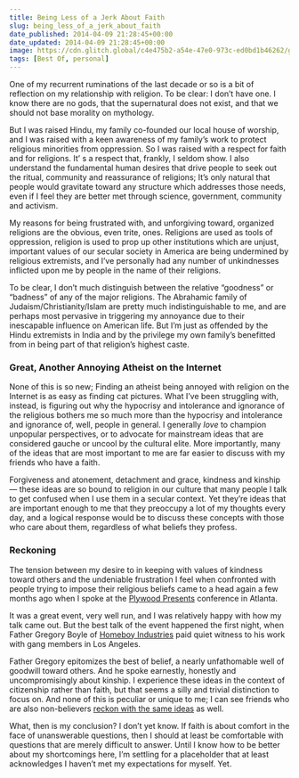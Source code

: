 ```yaml
---
title: Being Less of a Jerk About Faith
slug: being_less_of_a_jerk_about_faith
date_published: 2014-04-09 21:28:45+00:00
date_updated: 2014-04-09 21:28:45+00:00
image: https://cdn.glitch.global/c4e475b2-a54e-47e0-973c-ed0bd1b46262/gadiel-lazcano-5udmhGcRWV0-unsplash.jpg?v=1670294524178
tags: [Best Of, personal]
---
```

One of my recurrent ruminations of the last decade or so is a bit of reflection on my relationship with religion. To be clear: I don’t have one. I know there are no gods, that the supernatural does not exist, and that we should not base morality on mythology.

But I was raised Hindu, my family co-founded our local house of worship, and I was raised with a keen awareness of my family’s work to protect religious minorities from oppression. So I was raised with a respect for faith and for religions. It’ s a respect that, frankly, I seldom show. I also understand the fundamental human desires that drive people to seek out the ritual, community and reassurance of religions; It’s only natural that people would gravitate toward any structure which addresses those needs, even if I feel they are better met through science, government, community and activism.

My reasons for being frustrated with, and unforgiving toward, organized religions are the obvious, even trite, ones. Religions are used as tools of oppression, religion is used to prop up other institutions which are unjust, important values of our secular society in America are being undermined by religious extremists, and I’ve personally had any number of unkindnesses inflicted upon me by people in the name of their religions.

To be clear, I don’t much distinguish between the relative “goodness” or “badness” of any of the major religions. The Abrahamic family of Judaism/Christianity/Islam are pretty much indistinguishable to me, and are perhaps most pervasive in triggering my annoyance due to their inescapable influence on American life. But I’m just as offended by the Hindu extremists in India and by the privilege my own family’s benefitted from in being part of that religion’s highest caste.

### Great, Another Annoying Atheist on the Internet

None of this is so new; Finding an atheist being annoyed with religion on the Internet is as easy as finding cat pictures. What I’ve been struggling with, instead, is figuring out why the hypocrisy and intolerance and ignorance of the religious bothers me so much more than the hypocrisy and intolerance and ignorance of, well, people in general. I generally *love* to champion unpopular perspectives, or to advocate for mainstream ideas that are considered gauche or uncool by the cultural elite. More importantly, many of the ideas that are most important to me are far easier to discuss with my friends who have a faith.

Forgiveness and atonement, detachment and grace, kindness and kinship — these ideas are so bound to religion in our culture that many people I talk to get confused when I use them in a secular context. Yet they’re ideas that are important enough to me that they preoccupy a lot of my thoughts every day, and a logical response would be to discuss these concepts with those who care about them, regardless of what beliefs they profess.

### Reckoning

The tension between my desire to in keeping with values of kindness toward others and the undeniable frustration I feel when confronted with people trying to impose their religious beliefs came to a head again a few months ago when I spoke at the [Plywood Presents](http://www.plywoodpresents.com/) conference in Atlanta.

It was a great event, very well run, and I was relatively happy with how my talk came out. But the best talk of the event happened the first night, when Father Gregory Boyle of [Homeboy Industries](http://www.homeboyindustries.org/) paid quiet witness to his work with gang members in Los Angeles.
  
Father Gregory epitomizes the best of belief, a nearly unfathomable well of goodwill toward others. And he spoke earnestly, honestly and uncompromisingly about kinship. I experience these ideas in the context of citizenship rather than faith, but that seems a silly and trivial distinction to focus on. And none of this is peculiar or unique to me; I can see friends who are also non-believers [reckon with the same ideas](http://kottke.org/14/04/the-prayer-of-saint-francis) as well.  

What, then is my conclusion? I don’t yet know. If faith is about comfort in the face of unanswerable questions, then I should at least be comfortable with questions that are merely difficult to answer. Until I know how to be better about my shortcomings here, I’m settling for a placeholder that at least acknowledges I haven’t met my expectations for myself. Yet.
